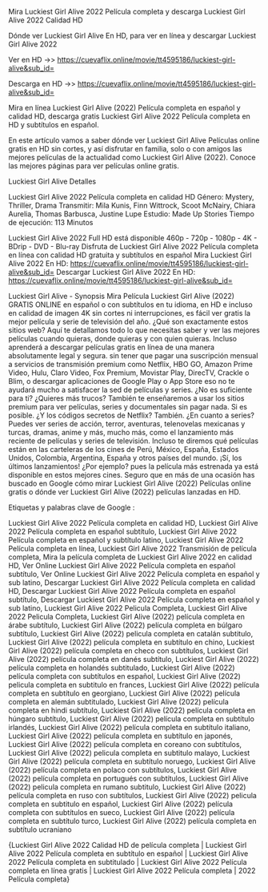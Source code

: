 Mira Luckiest Girl Alive 2022 Película completa y descarga Luckiest Girl Alive 2022 Calidad HD

Dónde ver Luckiest Girl Alive En HD, para ver en línea y descargar Luckiest Girl Alive 2022

Ver en HD ->> https://cuevaflix.online/movie/tt4595186/luckiest-girl-alive&sub_id=

Descarga en HD ->> https://cuevaflix.online/movie/tt4595186/luckiest-girl-alive&sub_id=

Mira en línea Luckiest Girl Alive (2022) Película completa en español y calidad HD, descarga gratis Luckiest Girl Alive 2022 Película completa en HD y subtítulos en español.

En este artículo vamos a saber dónde ver Luckiest Girl Alive Películas online gratis en HD sin cortes, y así disfrutar en familia, solo o con amigos las mejores películas de la actualidad como Luckiest Girl Alive (2022). Conoce las mejores páginas para ver películas online gratis.

Luckiest Girl Alive Detalles

Luckiest Girl Alive 2022 Película completa en calidad HD
Género: Mystery, Thriller, Drama
Transmitir: Mila Kunis, Finn Wittrock, Scoot McNairy, Chiara Aurelia, Thomas Barbusca, Justine Lupe
Estudio: Made Up Stories
Tiempo de ejecución: 113 Minutos

Luckiest Girl Alive 2022 Full HD está disponible
460p - 720p - 1080p - 4K - BDrip - DVD - Blu-ray
Disfruta de Luckiest Girl Alive 2022 Película completa en línea con calidad HD gratuita y subtítulos en español
Mira Luckiest Girl Alive 2022 En HD:
https://cuevaflix.online/movie/tt4595186/luckiest-girl-alive&sub_id=
Descargar Luckiest Girl Alive 2022 En HD:
https://cuevaflix.online/movie/tt4595186/luckiest-girl-alive&sub_id=

Luckiest Girl Alive - Synopsis
Mira Película Luckiest Girl Alive (2022) GRATIS ONLINE en español o con subtítulos en tu idioma, en HD e incluso en calidad de imagen 4K sin cortes ni interrupciones, es fácil ver gratis la mejor película y serie de televisión del año. ¿Qué son exactamente estos sitios web? Aquí te detallamos todo lo que necesitas saber y ver las mejores películas cuando quieras, donde quieras y con quien quieras. Incluso aprenderá a descargar películas gratis en línea de una manera absolutamente legal y segura. sin tener que pagar una suscripción mensual a servicios de transmisión premium como Netflix, HBO GO, Amazon Prime Video, Hulu, Claro Video, Fox Premium, Movistar Play, DirecTV, Crackle o Blim, o descargar aplicaciones de Google Play o App Store eso no te ayudará mucho a satisfacer la sed de películas y series. ¿No es suficiente para ti? ¿Quieres más trucos? También te enseñaremos a usar los sitios premium para ver películas, series y documentales sin pagar nada. Si es posible. ¿Y los códigos secretos de Netflix? También. ¿En cuanto a series? Puedes ver series de acción, terror, aventuras, telenovelas mexicanas y turcas, dramas, anime y más, mucho más, como el lanzamiento más reciente de películas y series de televisión. Incluso te diremos qué películas están en las carteleras de los cines de Perú, México, España, Estados Unidos, Colombia, Argentina, España y otros países del mundo. ¡Sí, los últimos lanzamientos! ¿Por ejemplo? pues la película más estrenada ya está disponible en estos mejores cines. Seguro que en más de una ocasión has buscado en Google cómo mirar Luckiest Girl Alive (2022) Películas online gratis o dónde ver Luckiest Girl Alive (2022) películas lanzadas en HD.


Etiquetas y palabras clave de Google :

Luckiest Girl Alive 2022 Película completa en calidad HD, Luckiest Girl Alive 2022 Película completa en español subtítulo, Luckiest Girl Alive 2022 Película completa en español y subtítulo latino, Luckiest Girl Alive 2022 Película completa en línea, Luckiest Girl Alive 2022 Transmisión de película completa, Mira la película completa de Luckiest Girl Alive 2022 en calidad HD, Ver Online Luckiest Girl Alive 2022 Película completa en español subtítulo, Ver Online Luckiest Girl Alive 2022 Película completa en español y sub latino, Descargar Luckiest Girl Alive 2022 Película completa en calidad HD, Descargar Luckiest Girl Alive 2022 Película completa en español subtítulo, Descargar Luckiest Girl Alive 2022 Película completa en español y sub latino, Luckiest Girl Alive 2022 Pelicula Completa, Luckiest Girl Alive 2022 Pelicula Completa, Luckiest Girl Alive (2022) película completa en árabe subtítulo, Luckiest Girl Alive (2022) película completa en búlgaro subtítulo, Luckiest Girl Alive (2022) pelicula completa en catalán subtitulo, Luckiest Girl Alive (2022) película completa en subtítulo en chino, Luckiest Girl Alive (2022) película completa en checo con subtítulos, Luckiest Girl Alive (2022) película completa en danés subtítulo, Luckiest Girl Alive (2022) película completa en holandés subtitulado, Luckiest Girl Alive (2022) película completa con subtítulos en español, Luckiest Girl Alive (2022) pelicula completa en subtitulo en frances, Luckiest Girl Alive (2022) película completa en subtítulo en georgiano, Luckiest Girl Alive (2022) película completa en alemán subtitulado, Luckiest Girl Alive (2022) película completa en hindi subtítulo, Luckiest Girl Alive (2022) película completa en húngaro subtítulo, Luckiest Girl Alive (2022) película completa en subtítulo irlandés, Luckiest Girl Alive (2022) película completa en subtítulo italiano, Luckiest Girl Alive (2022) película completa en subtítulo en japonés, Luckiest Girl Alive (2022) película completa en coreano con subtítulos, Luckiest Girl Alive (2022) pelicula completa en subtitulo malayo, Luckiest Girl Alive (2022) película completa en subtítulo noruego, Luckiest Girl Alive (2022) película completa en polaco con subtítulos, Luckiest Girl Alive (2022) película completa en portugués con subtítulos, Luckiest Girl Alive (2022) pelicula completa en rumano subtitulo, Luckiest Girl Alive (2022) película completa en ruso con subtítulos, Luckiest Girl Alive (2022) pelicula completa en subtitulo en español, Luckiest Girl Alive (2022) película completa con subtítulos en sueco, Luckiest Girl Alive (2022) película completa en subtítulo turco, Luckiest Girl Alive (2022) película completa en subtítulo ucraniano

{Luckiest Girl Alive 2022 Calidad HD de película completa | Luckiest Girl Alive 2022 Película completa en subtítulo en español | Luckiest Girl Alive 2022 Película completa en subtitulado | Luckiest Girl Alive 2022 Película completa en línea gratis | Luckiest Girl Alive 2022 Película completa | 2022 Película completa}
